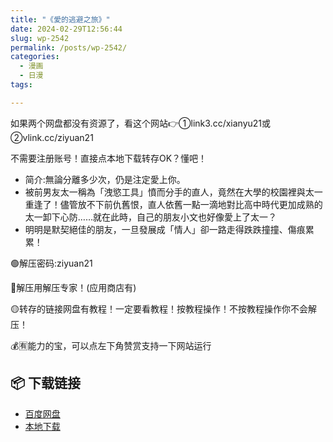 ```yaml
---
title: "《愛的逃避之旅》"
date: 2024-02-29T12:56:44
slug: wp-2542
permalink: /posts/wp-2542/
categories:
  - 漫画
  - 日漫
tags:

---
```


如果两个网盘都没有资源了，看这个网站👉①link3.cc/xianyu21或②vlink.cc/ziyuan21

不需要注册账号！直接点本地下载转存OK？懂吧！

*   简介:無論分離多少次，仍是注定愛上你。
*   被前男友太一稱為「洩慾工具」憤而分手的直人，竟然在大學的校園裡與太一重逢了！儘管放不下前仇舊恨，直人依舊一點一滴地對比高中時代更加成熟的太一卸下心防……就在此時，自己的朋友小文也好像愛上了太一？
*   明明是默契絕佳的朋友，一旦發展成「情人」卻一路走得跌跌撞撞、傷痕累累！

🟢解压密码:ziyuan21

🔵解压用解压专家！(应用商店有)

🟡转存的链接网盘有教程！一定要看教程！按教程操作！不按教程操作你不会解压！

💰🈶能力的宝，可以点左下角赞赏支持一下网站运行

## 📦 下载链接
- [百度网盘](https://blziyuan21.com/pay-download/2542?key=a49a46c703&down_id=0)
- [本地下载](https://blziyuan21.com/pay-download/2542?key=a49a46c703&down_id=1)

